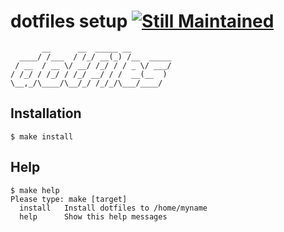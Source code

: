 dotfiles setup [![Still Maintained](http://stillmaintained.com/Tomohiro/dotfiles.png)](http://stillmaintained.com/Tomohiro/dotfiles)
================================================================================


           __      __  _____ __
      ____/ /___  / /_/ __(_) /__  _____
     / __  / __ \/ __/ /_/ / / _ \/ ___/
    / /_/ / /_/ / /_/ __/ / /  __(__  )
    \__,_/\____/\__/_/ /_/_/\___/____/


Installation
--------------------------------------------------------------------------------

    $ make install


Help
--------------------------------------------------------------------------------

    $ make help
    Please type: make [target]
      install   Install dotfiles to /home/myname
      help      Show this help messages
